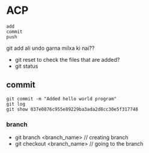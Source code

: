 # ACP
    add
    commit
    push

git add ali undo garna milxa ki nai??
 - git reset <file>
to check the files that are added?
- git status

## commit
    git commit -m "Added hello world program"
    git log
    git show 037e0876c955e89229ba3ada2d8cc30e5f317748

### branch
- git branch <branch_name> // creating branch
- git checkout <branch_name> // going to the branch